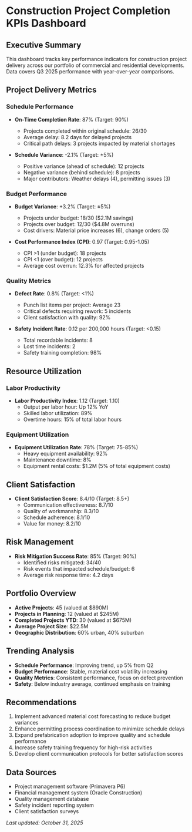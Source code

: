 # Construction Project Completion KPIs Dashboard

## Executive Summary
This dashboard tracks key performance indicators for construction project delivery across our portfolio of commercial and residential developments. Data covers Q3 2025 performance with year-over-year comparisons.

## Project Delivery Metrics

### Schedule Performance
- **On-Time Completion Rate**: 87% (Target: 90%)
  - Projects completed within original schedule: 26/30
  - Average delay: 8.2 days for delayed projects
  - Critical path delays: 3 projects impacted by material shortages

- **Schedule Variance**: -2.1% (Target: ±5%)
  - Positive variance (ahead of schedule): 12 projects
  - Negative variance (behind schedule): 8 projects
  - Major contributors: Weather delays (4), permitting issues (3)

### Budget Performance
- **Budget Variance**: +3.2% (Target: ±5%)
  - Projects under budget: 18/30 ($2.1M savings)
  - Projects over budget: 12/30 ($4.8M overruns)
  - Cost drivers: Material price increases (6), change orders (5)

- **Cost Performance Index (CPI)**: 0.97 (Target: 0.95-1.05)
  - CPI >1 (under budget): 18 projects
  - CPI <1 (over budget): 12 projects
  - Average cost overrun: 12.3% for affected projects

### Quality Metrics
- **Defect Rate**: 0.8% (Target: <1%)
  - Punch list items per project: Average 23
  - Critical defects requiring rework: 5 incidents
  - Client satisfaction with quality: 92%

- **Safety Incident Rate**: 0.12 per 200,000 hours (Target: <0.15)
  - Total recordable incidents: 8
  - Lost time incidents: 2
  - Safety training completion: 98%

## Resource Utilization

### Labor Productivity
- **Labor Productivity Index**: 1.12 (Target: 1.10)
  - Output per labor hour: Up 12% YoY
  - Skilled labor utilization: 89%
  - Overtime hours: 15% of total labor hours

### Equipment Utilization
- **Equipment Utilization Rate**: 78% (Target: 75-85%)
  - Heavy equipment availability: 92%
  - Maintenance downtime: 8%
  - Equipment rental costs: $1.2M (5% of total equipment costs)

## Client Satisfaction
- **Client Satisfaction Score**: 8.4/10 (Target: 8.5+)
  - Communication effectiveness: 8.7/10
  - Quality of workmanship: 8.3/10
  - Schedule adherence: 8.1/10
  - Value for money: 8.2/10

## Risk Management
- **Risk Mitigation Success Rate**: 85% (Target: 90%)
  - Identified risks mitigated: 34/40
  - Risk events that impacted schedule/budget: 6
  - Average risk response time: 4.2 days

## Portfolio Overview
- **Active Projects**: 45 (valued at $890M)
- **Projects in Planning**: 12 (valued at $245M)
- **Completed Projects YTD**: 30 (valued at $675M)
- **Average Project Size**: $22.5M
- **Geographic Distribution**: 60% urban, 40% suburban

## Trending Analysis
- **Schedule Performance**: Improving trend, up 5% from Q2
- **Budget Performance**: Stable, material cost volatility increasing
- **Quality Metrics**: Consistent performance, focus on defect prevention
- **Safety**: Below industry average, continued emphasis on training

## Recommendations
1. Implement advanced material cost forecasting to reduce budget variances
2. Enhance permitting process coordination to minimize schedule delays
3. Expand prefabrication adoption to improve quality and schedule performance
4. Increase safety training frequency for high-risk activities
5. Develop client communication protocols for better satisfaction scores

## Data Sources
- Project management software (Primavera P6)
- Financial management system (Oracle Construction)
- Quality management database
- Safety incident reporting system
- Client satisfaction surveys

*Last updated: October 31, 2025*